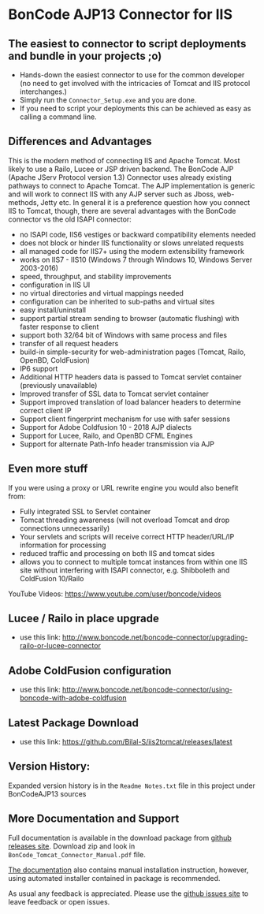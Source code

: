 # BonCode AJP13 Connector for IIS

## The easiest to connector to script deployments and bundle in your projects ;o)

- Hands-down the easiest connector to use for the common developer (no need to get involved with the intricacies of Tomcat and IIS protocol interchanges.)
- Simply run the `Connector_Setup.exe` and you are done.
- If you need to script your deployments this can be achieved as easy as calling a command line.

## Differences and Advantages

This is the modern method of connecting IIS and Apache Tomcat. Most likely to use a Railo, Lucee or JSP driven backend.
The BonCode AJP (Apache JServ Protocol version 1.3) Connector uses already existing pathways to connect to Apache Tomcat. 
The AJP implementation is generic and will work to connect IIS with any AJP server such as Jboss, web-methods, Jetty etc.
In general it is a preference question how you connect IIS to Tomcat, though, there are several advantages with the BonCode connector vs the old ISAPI connector:
*   no ISAPI code, IIS6 vestiges or backward compatibility elements needed
*   does not block or hinder IIS functionality or slows unrelated requests
*   all managed code for IIS7+ using the modern extensibility framework
*   works on IIS7 - IIS10 (Windows 7 through Windows 10, Windows Server 2003-2016)
*   speed, throughput, and stability improvements 
*   configuration in IIS UI
*   no virtual directories and virtual mappings needed
*   configuration can be inherited to sub-paths and virtual sites
*   easy install/uninstall
*   support partial stream sending to browser (automatic flushing) with faster response to client
*   support both 32/64 bit of Windows with same process and files
*   transfer of all request headers
*   build-in simple-security for web-administration pages (Tomcat, Railo, OpenBD, ColdFusion)
*   IP6 support
*   Additional HTTP headers data is passed to Tomcat servlet container (previously unavailable)
*   Improved transfer of SSL data to Tomcat servlet container
*   Support improved translation of load balancer headers to determine correct client IP 
*   Support client fingerprint mechanism for use with safer sessions
*   Support for Adobe Coldfusion 10 - 2018 AJP dialects
*   Support for Lucee, Railo, and OpenBD CFML Engines 
*   Support for alternate Path-Info header transmission via AJP

## Even more stuff

If you were using a proxy or URL rewrite engine you would also benefit from:
*   Fully integrated SSL to Servlet container
*   Tomcat threading awareness (will not overload Tomcat and drop connections unnecessarily)
*   Your servlets and scripts will receive correct HTTP header/URL/IP information for processing
*   reduced traffic and processing on both IIS and tomcat sides
*   allows you to connect to multiple tomcat instances from within one IIS site without interfering with ISAPI connector, e.g. Shibboleth and ColdFusion 10/Railo

YouTube Videos:
https://www.youtube.com/user/boncode/videos

## Lucee / Railo in place upgrade

- use this link: http://www.boncode.net/boncode-connector/upgrading-railo-or-lucee-connector

## Adobe ColdFusion configuration

- use this link: http://www.boncode.net/boncode-connector/using-boncode-with-adobe-coldfusion

## Latest Package Download

- use this link: https://github.com/Bilal-S/iis2tomcat/releases/latest

## Version History:

Expanded version history is in the `Readme Notes.txt` file in this project under BonCodeAJP13 sources

## More Documentation and Support


Full documentation is available in the download package from [github releases site](https://github.com/Bilal-S/iis2tomcat/releases). Download zip and look in `BonCode_Tomcat_Connector_Manual.pdf` file. 

[The documentation](http://boncode.net/connector/webdocs/) also contains manual installation instruction, however, using automated installer contained in package is recommended.

As usual any feedback is appreciated. Please use the [github issues site](https://github.com/Bilal-S/iis2tomcat/issues) to leave feedback or open issues.
